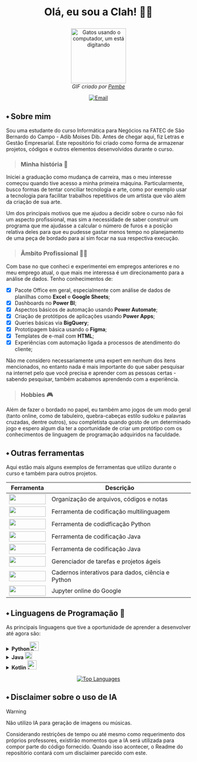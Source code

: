 <h1>
  <div >
  <p align="center">
    Olá, eu sou a Clah! 👩‍💻
  </p></h1>
  
  <p align="center">
  <img src="https://media0.giphy.com/media/v1.Y2lkPTc5MGI3NjExcmE3ZjN0dnBtZWVjOW8zdXM0YWFleXB3MzVjY3hxNG1vYTVtNGhvaCZlcD12MV9pbnRlcm5hbF9naWZfYnlfaWQmY3Q9Zw/nFLW7PNGgN3lI68rdv/giphy.gif" alt="Gatos usando o computador, um está digitando" width="150"><br>
  <em>GIF criado por <a href="https://giphy.com/PembeThePinkCat" target="_blank">Pembe</a></em>
  </p>

  <p align="center">
  <a href="mailto:clah.rice@gmail.com">
  <img src="https://img.shields.io/badge/email-800080?style=for-the-badge&logo=microsoft-outlook&logoColor=white&labelColor=800080&color=800080" alt="Email">
  </a>

## ⬩ Sobre mim

Sou uma estudante do curso Informática para Negócios na FATEC de São Bernardo do Campo - Adib Moises Dib. Antes de chegar aqui, fiz Letras e Gestão Empresarial. Este repositório foi criado como forma de armazenar projetos, códigos e outros elementos desenvolvidos durante o curso. 

>### **Minha história** 📖

Iniciei a graduação como mudança de carreira, mas o meu interesse começou quando tive acesso a minha primeira máquina. Particularmente, busco formas de tentar conciliar tecnologia e arte, como por exemplo usar a tecnologia para facilitar trabalhos repetitivos de um artista que vão além da criação de sua arte. 

Um dos principais motivos que me ajudou a decidir sobre o curso não foi um aspecto profissional, mas sim a necessidade de saber construir um programa que me ajudasse a calcular o número de furos e a posição relativa deles para que eu pudesse gastar menos       tempo no planejamento de uma peça de bordado para aí sim focar na sua respectiva execução.

>### **Âmbito Profissional** 👩‍💼

Com base no que conheci e experimentei em empregos anteriores e no meu emprego atual, o que mais me interessa é um direcionamento para a análise de dados. Tenho conhecimentos de:
  
  - [x] Pacote Office em geral, especialmente com análise de dados de planilhas como **Excel** e **Google Sheets**;
  - [x] Dashboards no **Power BI**;
  - [x] Aspectos básicos de automação usando **Power Automate**;
  - [x] Criação de protótipos de aplicações usando **Power Apps**;
  - [x] Queries básicas via **BigQuery**;
  - [x] Prototipagem básica usando o **Figma**;
  - [x] Templates de e-mail com **HTML**;
  - [x] Experiências com automação ligada a processos de atendimento do cliente;
    
  Não me considero necessariamente uma expert em nenhum dos itens mencionados, no entanto nada é mais importante do que saber pesquisar na internet pelo que você precisa e aprender com as pessoas certas - sabendo pesquisar, também acabamos aprendendo com a experiência.

>### **Hobbies** 🎮

  Além de fazer o bordado no papel, eu também amo jogos de um modo geral (tanto online, como de tabuleiro, quebra-cabeças estilo sudoku e palavras cruzadas, dentre outros), sou completista quando gosto de um determinado jogo e espero algum dia ter a              oportunidade de criar um protótipo com os conhecimentos de linguagem de programação adquiridos na faculdade.

## ⬩ Outras ferramentas

Aqui estão mais alguns exemplos de ferramentas que utilizo durante o curso e também para outros projetos.

| Ferramenta | Descrição |
|------------|--------|
| <img src="https://img.shields.io/badge/Obsidian-483699?style=for-the-badge&logo=obsidian&logoColor=white" height="28" width=100> | Organização de arquivos, códigos e notas |
| <img src="https://img.shields.io/badge/VS%20Code-007ACC?style=for-the-badge&logo=visualstudiocode&logoColor=white" height="28" width=100> | Ferramenta de codificação multilinguagem |
| <img src="https://img.shields.io/badge/PyCharm-000000?style=for-the-badge&logo=pycharm&logoColor=white" height="28" width=100> | Ferramenta de codidficação Python |
| <img src="https://img.shields.io/badge/Eclipse-2C2255?style=for-the-badge&logo=eclipseide&logoColor=white" height="28" width=100> | Ferramenta de codificação Java|
| <img src="https://img.shields.io/badge/NetBeans-1B6AC6?style=for-the-badge&logo=apache-netbeans-ide&logoColor=white" height="28" width=100> | Ferramenta de codificação Java |
| <img src="https://img.shields.io/badge/Jira-0052CC?style=for-the-badge&logo=jira&logoColor=white" height="28" width=100> | Gerenciador de tarefas e projetos ágeis |
| <img src="https://img.shields.io/badge/Jupyter-F37626?style=for-the-badge&logo=jupyter&logoColor=white" height="28" width=100> | Cadernos interativos para dados, ciência e Python |
| <img src="https://img.shields.io/badge/Colab-F9AB00?style=for-the-badge&logo=googlecolab&logoColor=black" height="28" width=100> | Jupyter online do Google|


## ⬩ Linguagens de Programação 🔲

As principais linguagens que tive a oportunidade de aprender a desenvolver até agora são:

<details>
  
  <summary><b>Python<img src = "https://logos-world.net/wp-content/uploads/2021/10/Python-Emblem.png" alt = "Cobrinhas logo do Python" width = 25></b></summary>
  <br>
  Repositórios em breve!
  
  ```Python
  print("Olá, mundo!")
  ```
</details>

<details>
  <summary><b>Java <img src = https://brandslogos.com/wp-content/uploads/images/large/java-logo-1.png alt = "Xícara de café logo do Java" width = 20></b></summary>
  <br>
  Repositórios em breve!
  
  ``` Java
  system.out.println("Hello, world!")
  ```
</details>

<details>
  <summary><b>Kotlin <img src = https://download.logo.wine/logo/Kotlin_(programming_language)/Kotlin_(programming_language)-Logo.wine.png alt = "Logo do Kotlin, lembra uma bandeira de festa junina apontando para a direita" width = 25></b></summary>
  <br>
  Repositórios em breve!
  
  ```Kotlin 
  println("¡Hola, mundo!")
  ```
</details>

<p align="center"> 
  <a href="https://github.com/clarice-santos" align="left"><img src="https://github-readme-stats.vercel.app/api/top-langs/?username=clah13&langs_count=10&title_color=0891b2&text_color=ffffff&icon_color=0891b2&bg_color=1c1917&hide_border=true&locale=en&custom_title=Top%20%Languages" alt="Top Languages" /></a>
</p>

## ⬩ Disclaimer sobre o uso de IA

>[!WARNING]
> Não utilizo IA para geração de imagens ou músicas.

Considerando restrições de tempo ou até mesmo como requerimento dos próprios professores, existirão momentos que a IA será utilizada para compor parte do código fornecido. Quando isso acontecer, o Readme do repositório contará com um disclaimer parecido com este.


